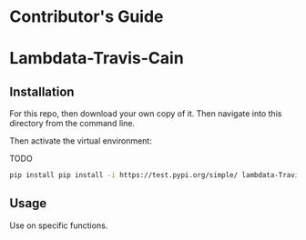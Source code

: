 # Contributor's Guide

# Lambdata-Travis-Cain

## Installation

For this repo, then download your own copy of it. Then navigate into this directory from the command line.

Then activate the virtual environment:

TODO

```sh
pip install pip install -i https://test.pypi.org/simple/ lambdata-Travis-Cain==1.1
```

## Usage

Use on specific functions.
